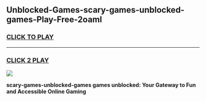 
## Unblocked-Games-scary-games-unblocked-games-Play-Free-2oaml
<h3>
<a href="https://premium76.site?title=scary-games-unblocked-games&ref=21A">CLICK TO PLAY</a></h3>
<hr>

<h3>
<a href="https://premium76.site?title=scary-games-unblocked-games&ref=21A">CLICK 2 PLAY</a>
  
</h3>

<a href="https://premium76.site?title=scary-games-unblocked-games&ref=21A"><img src="https://clearcache.store/games.png"></a>


**scary-games-unblocked-games games unblocked: Your Gateway to Fun and Accessible Online Gaming**
